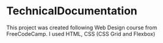 # TechnicalDocumentation
This project was created following Web Design course from FreeCodeCamp. I used HTML, CSS (CSS Grid and Flexbox)
